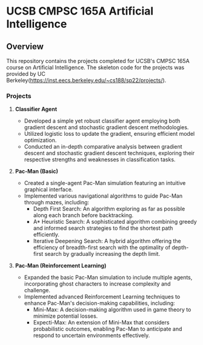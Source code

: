 # UCSB CMPSC 165A Artificial Intelligence

## Overview
This repository contains the projects completed for UCSB's CMPSC 165A course on Artificial Intelligence. The skeleton code for the projects was provided by UC Berkeley(https://inst.eecs.berkeley.edu/~cs188/sp22/projects/).

### Projects
1. **Classifier Agent**
   - Developed a simple yet robust classifier agent employing both gradient descent and stochastic gradient descent methodologies.
   - Utilized logistic loss to update the gradient, ensuring efficient model optimization.
   - Conducted an in-depth comparative analysis between gradient descent and stochastic gradient descent techniques, exploring their respective strengths and weaknesses in classification tasks.

2. **Pac-Man (Basic)**
   - Created a single-agent Pac-Man simulation featuring an intuitive graphical interface.
   - Implemented various navigational algorithms to guide Pac-Man through mazes, including:
     - Depth First Search: An algorithm exploring as far as possible along each branch before backtracking.
     - A* Heuristic Search: A sophisticated algorithm combining greedy and informed search strategies to find the shortest path efficiently.
     - Iterative Deepening Search: A hybrid algorithm offering the efficiency of breadth-first search with the optimality of depth-first search by gradually increasing the depth limit.

3. **Pac-Man (Reinforcement Learning)**
   - Expanded the basic Pac-Man simulation to include multiple agents, incorporating ghost characters to increase complexity and challenge.
   - Implemented advanced Reinforcement Learning techniques to enhance Pac-Man's decision-making capabilities, including:
     - Mini-Max: A decision-making algorithm used in game theory to minimize potential losses.
     - Expecti-Max: An extension of Mini-Max that considers probabilistic outcomes, enabling Pac-Man to anticipate and respond to uncertain environments effectively.
